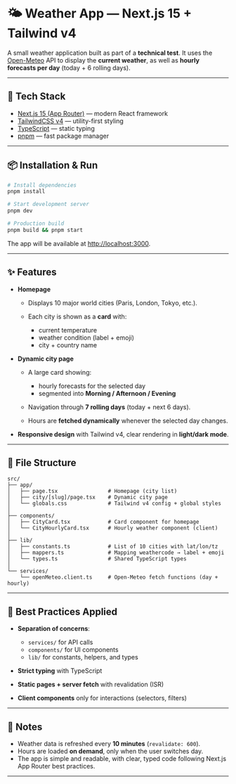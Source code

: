 # 🌤️ Weather App — Next.js 15 + Tailwind v4

A small weather application built as part of a **technical test**.
It uses the [Open-Meteo](https://open-meteo.com/) API to display the **current weather**, as well as **hourly forecasts per day** (today + 6 rolling days).

---

## 🚀 Tech Stack

- [Next.js 15 (App Router)](https://nextjs.org/) — modern React framework
- [TailwindCSS v4](https://tailwindcss.com/) — utility-first styling
- [TypeScript](https://www.typescriptlang.org/) — static typing
- [pnpm](https://pnpm.io/) — fast package manager

---

## 📦 Installation & Run

```bash
# Install dependencies
pnpm install

# Start development server
pnpm dev

# Production build
pnpm build && pnpm start
```

The app will be available at [http://localhost:3000](http://localhost:3000).

---

## ✨ Features

- **Homepage**

  - Displays 10 major world cities (Paris, London, Tokyo, etc.).
  - Each city is shown as a **card** with:

    - current temperature
    - weather condition (label + emoji)
    - city + country name

- **Dynamic city page**

  - A large card showing:

    - hourly forecasts for the selected day
    - segmented into **Morning / Afternoon / Evening**

  - Navigation through **7 rolling days** (today + next 6 days).
  - Hours are **fetched dynamically** whenever the selected day changes.

- **Responsive design** with Tailwind v4, clear rendering in **light/dark mode**.

---

## 📂 File Structure

```
src/
├── app/
│   ├── page.tsx                # Homepage (city list)
│   ├── city/[slug]/page.tsx    # Dynamic city page
│   └── globals.css             # Tailwind v4 config + global styles
│
├── components/
│   ├── CityCard.tsx            # Card component for homepage
│   └── CityHourlyCard.tsx      # Hourly weather component (client)
│
├── lib/
│   ├── constants.ts            # List of 10 cities with lat/lon/tz
│   ├── mappers.ts              # Mapping weathercode → label + emoji
│   └── types.ts                # Shared TypeScript types
│
└── services/
    └── openMeteo.client.ts     # Open-Meteo fetch functions (day + hourly)
```

---

## 🔑 Best Practices Applied

- **Separation of concerns**:

  - `services/` for API calls
  - `components/` for UI components
  - `lib/` for constants, helpers, and types

- **Strict typing** with TypeScript
- **Static pages + server fetch** with revalidation (ISR)
- **Client components** only for interactions (selectors, filters)

---

## 📝 Notes

- Weather data is refreshed every **10 minutes** (`revalidate: 600`).
- Hours are loaded **on demand**, only when the user switches day.
- The app is simple and readable, with clear, typed code following Next.js App Router best practices.

---

